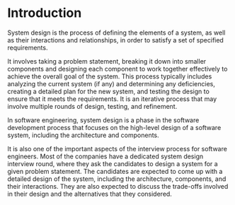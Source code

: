 # Introduction

System design is the process of defining the elements of a system, as well as their interactions and relationships, in order to satisfy a set of specified requirements.

It involves taking a problem statement, breaking it down into smaller components and designing each component to work together effectively to achieve the overall goal of the system. This process typically includes analyzing the current system (if any) and determining any deficiencies, creating a detailed plan for the new system, and testing the design to ensure that it meets the requirements. It is an iterative process that may involve multiple rounds of design, testing, and refinement. 

In software engineering, system design is a phase in the software development process that focuses on the high-level design of a software system, including the architecture and components.

It is also one of the important aspects of the interview process for software engineers. Most of the companies have a dedicated system design interview round, where they ask the candidates to design a system for a given problem statement. The candidates are expected to come up with a detailed design of the system, including the architecture, components, and their interactions. They are also expected to discuss the trade-offs involved in their design and the alternatives that they considered.